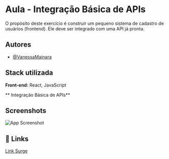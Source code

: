 
# Aula - Integração Básica de APIs

O propósito deste exercício é construir um pequeno 
sistema de cadastro de usuários (frontend). Ele 
deve ser integrado com uma API já pronta.
## Autores


- [@VanessaMainara](https://github.com/VanessaMainara)

## Stack utilizada

**Front-end:** React, JavaScript

** Integração Básica de APIs**



## Screenshots

![ App Screenshot](https://via.placeholder.com/468x300?text=App+Screenshot+Here)


## 🔗 Links
[Link Surge]()




